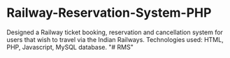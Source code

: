 # Railway-Reservation-System-PHP
Designed a Railway ticket booking, reservation and cancellation system for users that wish to
travel via the Indian Railways.
Technologies used: HTML, PHP, Javascript, MySQL database.
"# RMS" 
